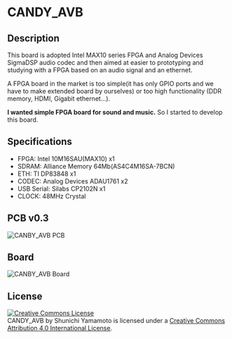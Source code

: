 # CANDY_AVB
## Description
This board is adopted Intel MAX10 series FPGA and Analog Devices SigmaDSP audio codec and then aimed at easier to prototyping and studying with a FPGA based on an audio signal and an ethernet.

A FPGA board in the market is too simple(it has only GPIO ports and
we have to make extended board by ourselves) or too high functionality
(DDR memory, HDMI, Gigabit ethernet...).

**I wanted simple FPGA board for sound and music.** So I started to develop this board.

## Specifications
* FPGA: Intel 10M16SAU(MAX10) x1
* SDRAM: Alliance Memory 64Mb(AS4C4M16SA-7BCN)
* ETH: TI DP83848 x1
* CODEC: Analog Devices ADAU1761 x2
* USB Serial: Silabs CP2102N x1
* CLOCK: 48MHz Crystal

## PCB v0.3
![CANBY_AVB PCB](https://github.com/tkrworks/CANDY_AVB/blob/master/candy_avb_pic.jpg "CANDY_AVB PCB")

## Board
![CANBY_AVB Board](https://github.com/tkrworks/CANDY_AVB/blob/master/candy_avb_brd.png "CANDY_AVB Board")

## License
<a rel="license" href="http://creativecommons.org/licenses/by/4.0/"><img alt="Creative Commons License" style="border-width:0" src="https://i.creativecommons.org/l/by/4.0/88x31.png" /></a><br /><span xmlns:dct="http://purl.org/dc/terms/" property="dct:title">CANDY_AVB</span> by <span xmlns:cc="http://creativecommons.org/ns#" property="cc:attributionName">Shunichi Yamamoto</span> is licensed under a <a rel="license" href="http://creativecommons.org/licenses/by/4.0/">Creative Commons Attribution 4.0 International License</a>.
